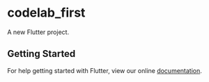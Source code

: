 # codelab_first

A new Flutter project.

## Getting Started

For help getting started with Flutter, view our online
[documentation](https://flutter.io/).
